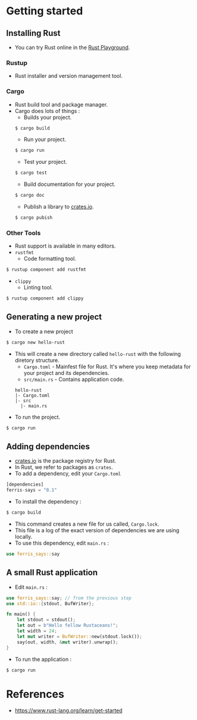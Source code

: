 # Getting started
## Installing Rust
* You can try Rust online in the [Rust Playground](https://play.rust-lang.org/).
### Rustup
* Rust installer and version management tool.
### Cargo
* Rust build tool and package manager.
* Cargo does lots of things :
	* Builds your project.
	```bash
	$ cargo build
	```
	* Run your project.
	```bash
	$ cargo run
	```
	* Test your project.
	```bash
	$ cargo test
	```
	* Build documentation for your project.
	```bash
	$ cargo doc
	```
	* Publish a library to [crates.io](https://crates.io/).
	```bash
	$ cargo pubish
	```
### Other Tools
* Rust support is available in many editors.
* `rustfmt`
	* Code formatting tool.
```bash
$ rustup component add rustfmt
```
* `clippy`
	* Linting tool.
```bash
$ rustup component add clippy
```
## Generating a new project
* To create a new project
```bash
$ cargo new hello-rust
```
* This will create a new directory called `hello-rust` with the following diretory structure.
	* `Cargo.toml` - Mainfest file for Rust. It's where you keep metadata for your project and its dependencies.
	* `src/main.rs` - Contains application code.
	```
	hello-rust
	|- Cargo.toml
	|- src
	  |- main.rs
	```
* To run the project.
```bash
$ cargo run
```
## Adding dependencies
* [crates.io](https://crates.io/) is the package registry for Rust.
* In Rust, we refer to packages as `crates`.
* To add a dependency, edit your `Cargo.toml`
```rust
[dependencies]
ferris-says = "0.1"
```
* To install the dependency :
```bash
$ cargo build
```
* This command creates a new file for us called, `Cargo.lock`.
* This file is a log of the exact version of dependencies we are using locally.
* To use this dependency, edit `main.rs` :
```rust
use ferris_says::say
```
## A small Rust application
* Edit `main.rs` :
```rust
use ferris_says::say; // from the previous step
use std::io::{stdout, BufWriter};

fn main() {
	let stdout = stdout();
	let out = b"Hello fellow Rustaceans!";
	let width = 24;
	let mut writer = BufWriter::new(stdout.lock());
	say(out, width, &mut writer).unwrap();
}
```
* To run the application :
```bash
$ cargo run
```
# References
* https://www.rust-lang.org/learn/get-started
